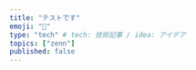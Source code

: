 ```yaml
---
title: "テストです"
emoji: "🦁"
type: "tech" # tech: 技術記事 / idea: アイデア
topics: ["zenn"]
published: false
---
```

